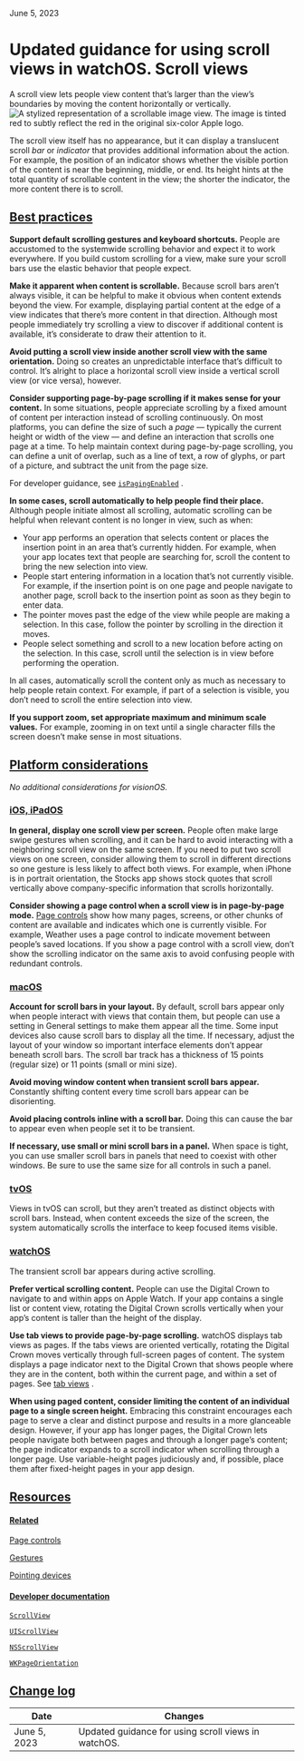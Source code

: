 June 5, 2023

 Updated guidance for using scroll views in watchOS. Scroll views
============

A scroll view lets people view content that’s larger than the view’s boundaries by moving the content horizontally or vertically.![A stylized representation of a scrollable image view. The image is tinted red to subtly reflect the red in the original six-color Apple logo.](https://docs-assets.developer.apple.com/published/395072e6a9ec2890d242c1d967a7cbe4/components-scroll-view-intro@2x.png)

The scroll view itself has no appearance, but it can display a translucent scroll *bar* or *indicator* that provides additional information about the action. For example, the position of an indicator shows whether the visible portion of the content is near the beginning, middle, or end. Its height hints at the total quantity of scrollable content in the view; the shorter the indicator, the more content there is to scroll.

[Best practices](/design/human-interface-guidelines/scroll-views#Best-practices)
--------------------------------------------------------------------------------

**Support default scrolling gestures and keyboard shortcuts.** People are accustomed to the systemwide scrolling behavior and expect it to work everywhere. If you build custom scrolling for a view, make sure your scroll bars use the elastic behavior that people expect.

**Make it apparent when content is scrollable.** Because scroll bars aren’t always visible, it can be helpful to make it obvious when content extends beyond the view. For example, displaying partial content at the edge of a view indicates that there’s more content in that direction. Although most people immediately try scrolling a view to discover if additional content is available, it’s considerate to draw their attention to it.

**Avoid putting a scroll view inside another scroll view with the same orientation.** Doing so creates an unpredictable interface that’s difficult to control. It’s alright to place a horizontal scroll view inside a vertical scroll view (or vice versa), however.

**Consider supporting page-by-page scrolling if it makes sense for your content.** In some situations, people appreciate scrolling by a fixed amount of content per interaction instead of scrolling continuously. On most platforms, you can define the size of such a *page* — typically the current height or width of the view — and define an interaction that scrolls one page at a time. To help maintain context during page-by-page scrolling, you can define a unit of overlap, such as a line of text, a row of glyphs, or part of a picture, and subtract the unit from the page size.

For developer guidance, see [`isPagingEnabled`](/documentation/uikit/uiscrollview/1619432-ispagingenabled)
.

**In some cases, scroll automatically to help people find their place.** Although people initiate almost all scrolling, automatic scrolling can be helpful when relevant content is no longer in view, such as when:

* Your app performs an operation that selects content or places the insertion point in an area that’s currently hidden. For example, when your app locates text that people are searching for, scroll the content to bring the new selection into view.
* People start entering information in a location that’s not currently visible. For example, if the insertion point is on one page and people navigate to another page, scroll back to the insertion point as soon as they begin to enter data.
* The pointer moves past the edge of the view while people are making a selection. In this case, follow the pointer by scrolling in the direction it moves.
* People select something and scroll to a new location before acting on the selection. In this case, scroll until the selection is in view before performing the operation.

In all cases, automatically scroll the content only as much as necessary to help people retain context. For example, if part of a selection is visible, you don’t need to scroll the entire selection into view.

**If you support zoom, set appropriate maximum and minimum scale values.** For example, zooming in on text until a single character fills the screen doesn’t make sense in most situations.

[Platform considerations](/design/human-interface-guidelines/scroll-views#Platform-considerations)
--------------------------------------------------------------------------------------------------

*No additional considerations for visionOS.*

### [iOS, iPadOS](/design/human-interface-guidelines/scroll-views#iOS-iPadOS)

**In general, display one scroll view per screen.** People often make large swipe gestures when scrolling, and it can be hard to avoid interacting with a neighboring scroll view on the same screen. If you need to put two scroll views on one screen, consider allowing them to scroll in different directions so one gesture is less likely to affect both views. For example, when iPhone is in portrait orientation, the Stocks app shows stock quotes that scroll vertically above company-specific information that scrolls horizontally.

**Consider showing a page control when a scroll view is in page-by-page mode.** [Page controls](/design/human-interface-guidelines/page-controls)
 show how many pages, screens, or other chunks of content are available and indicates which one is currently visible. For example, Weather uses a page control to indicate movement between people’s saved locations. If you show a page control with a scroll view, don’t show the scrolling indicator on the same axis to avoid confusing people with redundant controls.

### [macOS](/design/human-interface-guidelines/scroll-views#macOS)

**Account for scroll bars in your layout.** By default, scroll bars appear only when people interact with views that contain them, but people can use a setting in General settings to make them appear all the time. Some input devices also cause scroll bars to display all the time. If necessary, adjust the layout of your window so important interface elements don’t appear beneath scroll bars. The scroll bar track has a thickness of 15 points (regular size) or 11 points (small or mini size).

**Avoid moving window content when transient scroll bars appear.** Constantly shifting content every time scroll bars appear can be disorienting.

**Avoid placing controls inline with a scroll bar.** Doing this can cause the bar to appear even when people set it to be transient.

**If necessary, use small or mini scroll bars in a panel.** When space is tight, you can use smaller scroll bars in panels that need to coexist with other windows. Be sure to use the same size for all controls in such a panel.

### [tvOS](/design/human-interface-guidelines/scroll-views#tvOS)

Views in tvOS can scroll, but they aren’t treated as distinct objects with scroll bars. Instead, when content exceeds the size of the screen, the system automatically scrolls the interface to keep focused items visible.

### [watchOS](/design/human-interface-guidelines/scroll-views#watchOS)

The transient scroll bar appears during active scrolling.

**Prefer vertical scrolling content.** People can use the Digital Crown to navigate to and within apps on Apple Watch. If your app contains a single list or content view, rotating the Digital Crown scrolls vertically when your app’s content is taller than the height of the display.

**Use tab views to provide page-by-page scrolling.** watchOS displays tab views as pages. If the tabs views are oriented vertically, rotating the Digital Crown moves vertically through full-screen pages of content. The system displays a page indicator next to the Digital Crown that shows people where they are in the content, both within the current page, and within a set of pages. See [tab views](https://developer.apple.com/design/human-interface-guidelines/components/layout-and-organization/tab-views)
.

**When using paged content, consider limiting the content of an individual page to a single screen height.** Embracing this constraint encourages each page to serve a clear and distinct purpose and results in a more glanceable design. However, if your app has longer pages, the Digital Crown lets people navigate both between pages and through a longer page’s content; the page indicator expands to a scroll indicator when scrolling through a longer page. Use variable-height pages judiciously and, if possible, place them after fixed-height pages in your app design.

[Resources](/design/human-interface-guidelines/scroll-views#Resources)
----------------------------------------------------------------------

#### [Related](/design/human-interface-guidelines/scroll-views#Related)

[Page controls](/design/human-interface-guidelines/page-controls)


[Gestures](/design/human-interface-guidelines/gestures)


[Pointing devices](/design/human-interface-guidelines/pointing-devices)


#### [Developer documentation](/design/human-interface-guidelines/scroll-views#Developer-documentation)

[`ScrollView`](/documentation/SwiftUI/ScrollView)


[`UIScrollView`](/documentation/uikit/uiscrollview)


[`NSScrollView`](/documentation/appkit/nsscrollview)


[`WKPageOrientation`](/documentation/watchkit/wkpageorientation)


[Change log](/design/human-interface-guidelines/scroll-views#Change-log)
------------------------------------------------------------------------



| Date | Changes |
| --- | --- |
| June 5, 2023 | Updated guidance for using scroll views in watchOS. |

